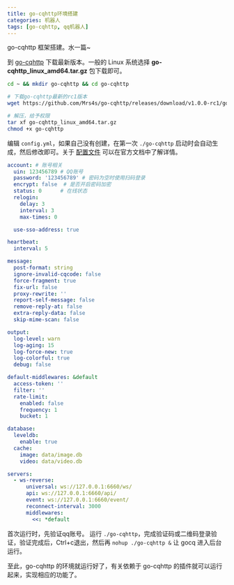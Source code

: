 ```yaml
---
title: go-cqhttp环境搭建
categories: 机器人
tags: [go-cqhttp, qq机器人]
---
```


go-cqhttp 框架搭建。水一篇~

<!-- more -->

到 [go-cqhttp](https://github.com/Mrs4s/go-cqhttp/releases/tag/v1.0.0-rc1) 下载最新版本。一般的 Linux 系统选择 **go-cqhttp_linux_amd64.tar.gz** 包下载即可。

```bash
cd ~ && mkdir go-cqhttp && cd go-cqhttp

# 下载go-cqhttp最新的rc1版本
wget https://github.com/Mrs4s/go-cqhttp/releases/download/v1.0.0-rc1/go-cqhttp_linux_amd64.tar.gz

# 解压，给予权限
tar xf go-cqhttp_linux_amd64.tar.gz
chmod +x go-cqhttp
```

编辑 `config.yml`，如果自己没有创建，在第一次 `./go-cqhttp` 启动时会自动生成，然后修改即可。关于 [配置文件](https://docs.go-cqhttp.org/guide/config.html) 可以在官方文档中了解详情。

```yml
account: # 账号相关
  uin: 123456789 # QQ账号
  password: '123456789' # 密码为空时使用扫码登录
  encrypt: false  # 是否开启密码加密
  status: 0      # 在线状态
  relogin:
    delay: 3
    interval: 3
    max-times: 0

  use-sso-address: true

heartbeat:
  interval: 5

message:
  post-format: string
  ignore-invalid-cqcode: false
  force-fragment: true
  fix-url: false
  proxy-rewrite: ''
  report-self-message: false
  remove-reply-at: false
  extra-reply-data: false
  skip-mime-scan: false

output:
  log-level: warn
  log-aging: 15
  log-force-new: true
  log-colorful: true
  debug: false

default-middlewares: &default
  access-token: ''
  filter: ''
  rate-limit:
    enabled: false
    frequency: 1
    bucket: 1

database:
  leveldb:
    enable: true
  cache:
    image: data/image.db
    video: data/video.db

servers:
  - ws-reverse:
      universal: ws://127.0.0.1:6660/ws/
      api: ws://127.0.0.1:6660/api/
      event: ws://127.0.0.1:6660/event/
      reconnect-interval: 3000
      middlewares:
        <<: *default
```

首次运行时，先验证qq账号。 运行 `./go-cqhttp`，完成验证码或二维码登录验证，验证完成后，Ctrl+c退出，然后再 `nohup ./go-cqhttp &` 让 gocq 进入后台运行。

至此，go-cqhttp 的环境就运行好了，有关依赖于 go-cqhttp 的插件就可以运行起来，实现相应的功能了。
